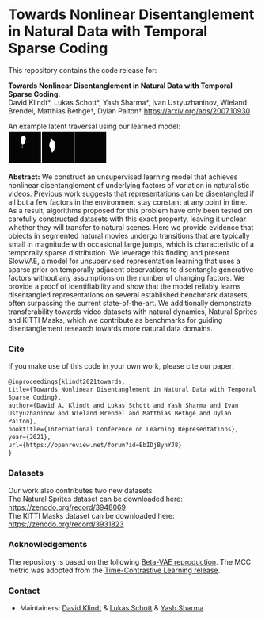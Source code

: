 # Towards Nonlinear Disentanglement in Natural Data with Temporal Sparse Coding

This repository contains the code release for:

**Towards Nonlinear Disentanglement in Natural Data with Temporal Sparse Coding.**  
David Klindt*, Lukas Schott*, Yash Sharma*, Ivan Ustyuzhaninov, Wieland Brendel, Matthias Bethge&dagger;, Dylan Paiton&dagger;
https://arxiv.org/abs/2007.10930

An example latent traversal using our learned model: <br/>
![Sample traversal](https://github.com/bethgelab/slow_disentanglement/blob/master/latent_factors.gif?raw=true)


**Abstract:** We construct an unsupervised learning model that achieves nonlinear disentanglement of underlying factors of variation in naturalistic videos. Previous work suggests that representations can be disentangled if all but a few factors in the environment stay constant at any point in time. As a result, algorithms proposed for this problem have only been tested on carefully constructed datasets with this exact property, leaving it unclear whether they will transfer to natural scenes. Here we provide evidence that objects in segmented natural movies undergo transitions that are typically small in magnitude with occasional large jumps, which is characteristic of a temporally sparse distribution. We leverage this finding and present SlowVAE, a model for unsupervised representation learning that uses a sparse prior on temporally adjacent observations to disentangle generative factors without any assumptions on the number of changing factors. We provide a proof of identifiability and show that the model reliably learns disentangled representations on several established benchmark datasets, often surpassing the current state-of-the-art. We additionally demonstrate transferability towards video datasets with natural dynamics, Natural Sprites and KITTI Masks, which we contribute as benchmarks for guiding disentanglement research towards more natural data domains.

### Cite
If you make use of this code in your own work, please cite our paper:
```
@inproceedings{klindt2021towards,
title={Towards Nonlinear Disentanglement in Natural Data with Temporal Sparse Coding},
author={David A. Klindt and Lukas Schott and Yash Sharma and Ivan Ustyuzhaninov and Wieland Brendel and Matthias Bethge and Dylan Paiton},
booktitle={International Conference on Learning Representations},
year={2021},
url={https://openreview.net/forum?id=EbIDjBynYJ8}
}
```

### Datasets
Our work also contributes two new datasets. <br/>
The Natural Sprites dataset can be downloaded here: https://zenodo.org/record/3948069 <br/>
The KITTI Masks dataset can be downloaded here: https://zenodo.org/record/3931823


### Acknowledgements

The repository is based on the following [Beta-VAE reproduction](https://github.com/1Konny/Beta-VAE). The MCC metric was adopted from the [Time-Contrastive Learning release](https://github.com/hirosm/TCL).

### Contact

- Maintainers: [David Klindt](https://github.com/david-klindt) & [Lukas Schott](https://github.com/lukas-schott) & [Yash Sharma](https://github.com/ysharma1126)
